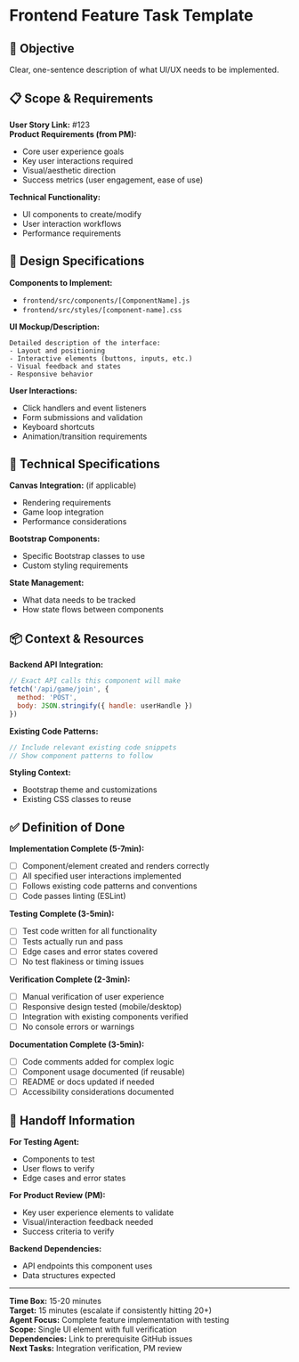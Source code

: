 # Frontend Feature Task Template

## 🎯 Objective
Clear, one-sentence description of what UI/UX needs to be implemented.

## 📋 Scope & Requirements
**User Story Link:** #123  
**Product Requirements (from PM):**
- Core user experience goals
- Key user interactions required
- Visual/aesthetic direction
- Success metrics (user engagement, ease of use)

**Technical Functionality:**
- UI components to create/modify
- User interaction workflows
- Performance requirements

## 🎨 Design Specifications
**Components to Implement:**
- `frontend/src/components/[ComponentName].js`
- `frontend/src/styles/[component-name].css`

**UI Mockup/Description:**
```
Detailed description of the interface:
- Layout and positioning
- Interactive elements (buttons, inputs, etc.)
- Visual feedback and states
- Responsive behavior
```

**User Interactions:**
- Click handlers and event listeners
- Form submissions and validation
- Keyboard shortcuts
- Animation/transition requirements

## 🔧 Technical Specifications
**Canvas Integration:** (if applicable)
- Rendering requirements
- Game loop integration
- Performance considerations

**Bootstrap Components:**
- Specific Bootstrap classes to use
- Custom styling requirements

**State Management:**
- What data needs to be tracked
- How state flows between components

## 📦 Context & Resources
**Backend API Integration:**
```javascript
// Exact API calls this component will make
fetch('/api/game/join', {
  method: 'POST',
  body: JSON.stringify({ handle: userHandle })
})
```

**Existing Code Patterns:**
```javascript
// Include relevant existing code snippets
// Show component patterns to follow
```

**Styling Context:**
- Bootstrap theme and customizations
- Existing CSS classes to reuse

## ✅ Definition of Done
**Implementation Complete (5-7min):**
- [ ] Component/element created and renders correctly
- [ ] All specified user interactions implemented
- [ ] Follows existing code patterns and conventions
- [ ] Code passes linting (ESLint)

**Testing Complete (3-5min):**
- [ ] Test code written for all functionality
- [ ] Tests actually run and pass
- [ ] Edge cases and error states covered
- [ ] No test flakiness or timing issues

**Verification Complete (2-3min):**
- [ ] Manual verification of user experience
- [ ] Responsive design tested (mobile/desktop)
- [ ] Integration with existing components verified
- [ ] No console errors or warnings

**Documentation Complete (3-5min):**
- [ ] Code comments added for complex logic
- [ ] Component usage documented (if reusable)
- [ ] README or docs updated if needed
- [ ] Accessibility considerations documented

## 🔗 Handoff Information
**For Testing Agent:**
- Components to test
- User flows to verify
- Edge cases and error states

**For Product Review (PM):**
- Key user experience elements to validate
- Visual/interaction feedback needed
- Success criteria to verify

**Backend Dependencies:**
- API endpoints this component uses
- Data structures expected

---
**Time Box:** 15-20 minutes  
**Target:** 15 minutes (escalate if consistently hitting 20+)  
**Agent Focus:** Complete feature implementation with testing  
**Scope:** Single UI element with full verification  
**Dependencies:** Link to prerequisite GitHub issues  
**Next Tasks:** Integration verification, PM review
